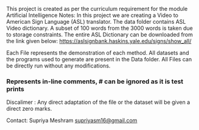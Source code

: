 This project is created as per the curriculum requirement for the module Artificial Intelligence Notes:
In this project we are creating a Video to American Sign Language (ASL) translator. The data folder contains ASL Video dictionary. 
A subset of 100 words from the 3000 words is taken due to storage constraints. The entire ASL Dictionary can be downloaded from the link given below:
https://aslsignbank.haskins.yale.edu/signs/show_all/

Each File represents the demonstration of each method.
All datasets and the programs used to generate are present in the Data folder.
All Files can be directly run without any modifications.
### Represents in-line comments, # can be ignored as it is test prints
Discalimer :
Any direct adaptation of the file or the dataset will be given a direct zero marks.

Contact: Supriya Meshram supriyasm16@gmail.com
